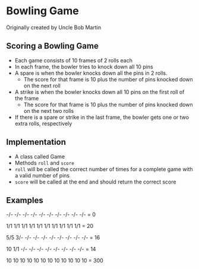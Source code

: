 # Bowling Game

Originally created by Uncle Bob Martin

## Scoring a Bowling Game

-   Each game consists of 10 frames of 2 rolls each
-   In each frame, the bowler tries to knock down all 10 pins
-   A spare is when the bowler knocks down all the pins in 2 rolls.
    -   The score for that frame is 10 plus the number of pins knocked down on the next roll
-   A strike is when the bowler knocks down all 10 pins on the first roll of the frame
    -   The score for that frame is 10 plus the number of pins knocked down on the
        next two rolls
-   If there is a spare or strike in the last frame, the bowler gets one or two extra rolls,
    respectively

## Implementation

-   A class called Game
-   Methods `roll` and `score`
-   `roll` will be called the correct number of times for a complete
    game with a valid number of pins
-   `score` will be called at the end and should return the correct score

## Examples

-/- -/- -/- -/- -/- -/- -/- -/- -/- -/- = 0

1/1 1/1 1/1 1/1 1/1 1/1 1/1 1/1 1/1 1/1 = 20

5/5 3/- -/- -/- -/- -/- -/- -/- -/- -/- = 16

10 1/1 -/- -/- -/- -/- -/- -/- -/- -/- = 14

10 10 10 10 10 10 10 10 10 10 10 10 = 300
